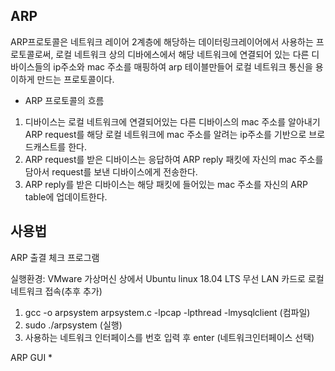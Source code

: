 ## ARP
ARP프로토콜은 네트워크 레이어 2계층에 해당하는 데이터링크레이어에서 사용하는 프로토콜로써, 로컬 네트워크 상의 디바에스에서 해당 네트워크에 연결되어 있는 다른 디바이스들의
ip주소와 mac 주소를 매핑하여 arp 테이블만들어 로컬 네트워크 통신을 용이하게 만드는 프로토콜이다.

- ARP 프로토콜의 흐름
1. 디바이스는 로컬 네트워크에 연결되어있는 다른 디바이스의 mac 주소를 알아내기 ARP request를 해당 로컬 네트워크에 mac 주소를 알려는 ip주소를 기반으로 브로드캐스트를 한다.
2. ARP request를 받은 디바이스는 응답하여 ARP reply 패킷에 자신의 mac 주소를 담아서 request를 보낸 디바이스에게 전송한다.
3. ARP reply를 받은 디바이스는 해당 패킷에 들어있는 mac 주소를 자신의 ARP table에 업데이트한다.

## 사용법
ARP 출결 체크 프로그램

실행환경: VMware 가상머신 상에서 Ubuntu linux 18.04 LTS 무선 LAN 카드로 로컬 네트워크 접속(추후 추가)

1. gcc -o arpsystem arpsystem.c -lpcap -lpthread -lmysqlclient (컴파일)
2. sudo ./arpsystem (실행)
3. 사용하는 네트워크 인터페이스를 번호 입력 후 enter (네트워크인터페이스 선택)

ARP GUI
*

